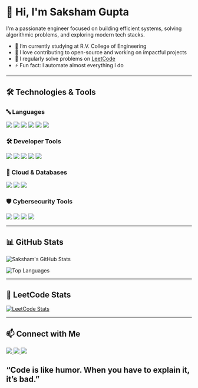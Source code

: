 # 👋 Hi, I'm Saksham Gupta

I'm a passionate engineer focused on building efficient systems, solving algorithmic problems, and exploring modern tech stacks.

- 🌱 I’m currently studying at R.V. College of Engineering 
- 🚀 I love contributing to open-source and working on impactful projects
- 🧠 I regularly solve problems on [LeetCode](https://leetcode.com/u/saks85)
- ⚡ Fun fact: I automate almost everything I do

---

## 🛠️ Technologies & Tools

<!-- You can automate this using GitHub Actions or keep it manual -->

### 🔤 Languages  
<p align="left">
  <img src="https://img.shields.io/badge/Java-007396?style=for-the-badge&logo=openjdk&logoColor=white" />
  <img src="https://img.shields.io/badge/Python-3776AB?style=for-the-badge&logo=python&logoColor=white" />
  <img src="https://img.shields.io/badge/C++-00599C?style=for-the-badge&logo=c%2B%2B&logoColor=white" />
  <img src="https://img.shields.io/badge/C-A8B9CC?style=for-the-badge&logo=c&logoColor=white" />
  <img src="https://img.shields.io/badge/HTML-E34F26?style=for-the-badge&logo=html5&logoColor=white" />
  <img src="https://img.shields.io/badge/CSS-1572B6?style=for-the-badge&logo=css3&logoColor=white" />
</p>

### 🛠 Developer Tools  
<p align="left">
  <img src="https://img.shields.io/badge/VS%20Code-007ACC?style=for-the-badge&logo=visual-studio-code&logoColor=white" />
  <img src="https://img.shields.io/badge/Jupyter-F37626?style=for-the-badge&logo=jupyter&logoColor=white" />
  <img src="https://img.shields.io/badge/Git-F05032?style=for-the-badge&logo=git&logoColor=white" />
  <img src="https://img.shields.io/badge/JDatePicker-006699?style=for-the-badge" />
  <img src="https://img.shields.io/badge/Apache%20POI-D22128?style=for-the-badge&logo=apache&logoColor=white" />
</p>


### 💾 Cloud & Databases  
<p align="left">
  <img src="https://img.shields.io/badge/MS%20Excel-217346?style=for-the-badge&logo=microsoft-excel&logoColor=white" />
  <img src="https://img.shields.io/badge/SQL-4479A1?style=for-the-badge&logo=mysql&logoColor=white" />
  <img src="https://img.shields.io/badge/ThingSpeak-0000FF?style=for-the-badge" />
</p>

### 🛡️ Cybersecurity Tools  
<p align="left">
  <img src="https://img.shields.io/badge/Burp%20Suite-FF7139?style=for-the-badge" />
  <img src="https://img.shields.io/badge/Kali%20Linux-557C94?style=for-the-badge&logo=kalilinux&logoColor=white" />
  <img src="https://img.shields.io/badge/Wireshark-1679A7?style=for-the-badge&logo=wireshark&logoColor=white" />
  <img src="https://img.shields.io/badge/Cisco%20Packet%20Tracer-1BA0D7?style=for-the-badge" />
</p>

---

## 📊 GitHub Stats

![Saksham's GitHub Stats](https://github-readme-stats.vercel.app/api?username=Saks85&show_icons=true&theme=tokyonight)

![Top Languages](https://github-readme-stats.vercel.app/api/top-langs/?username=Saks85&layout=compact&theme=tokyonight)

---

## 🧠 LeetCode Stats

<!-- Leetcode readme card -->
[![LeetCode Stats](https://leetcard.jacoblin.cool/saks85?theme=dracula&font=JetBrains%20Mono)](https://leetcode.com/saks85/)

---
<!--
## 📈 Dashboards & Projects

- [📊 Real-Time Parking Pricing Dashboard](https://your-dashboard-link.netlify.app/)
- [🌦️ Weather Monitoring IoT System](https://your-other-dashboard-link.com/)
- [🧠 Smart Agriculture System](https://github.com/YOUR_USERNAME/agro-iot)

---
-->
## 📫 Connect with Me

<p align="left">
  <a href="https://www.linkedin.com/in/saksham-gupta-7s4/" target="_blank">
    <img src="https://img.shields.io/badge/LinkedIn-0A66C2?style=for-the-badge&logo=linkedin&logoColor=white" />
  </a>
  <a href="mailto:saksham070904gupta@gmail.com">
    <img src="https://img.shields.io/badge/Gmail-D14836?style=for-the-badge&logo=gmail&logoColor=white" />
  </a>
  <a href="https://github.com/saks85">
    <img src="https://img.shields.io/badge/GitHub-000000?style=for-the-badge&logo=github&logoColor=white" />
  </a>
</p>


## “Code is like humor. When you have to explain it, it’s bad.”

<!--
**Saks85/Saks85** is a ✨ _special_ ✨ repository because its `README.md` (this file) appears on your GitHub profile.

Here are some ideas to get you started:

- 🔭 I’m currently working on ...
- 🌱 I’m currently learning ...
- 👯 I’m looking to collaborate on ...
- 🤔 I’m looking for help with ...
- 💬 Ask me about ...
- 📫 How to reach me: ...
- 😄 Pronouns: ...
- ⚡ Fun fact: ...
-->
